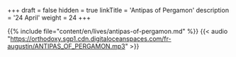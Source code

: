 +++
draft = false
hidden = true
linkTitle = 'Antipas of Pergamon'
description = '24 April'
weight = 24
+++

{{% include file="content/en/lives/antipas-of-pergamon.md" %}}
{{< audio "https://orthodoxy.sgp1.cdn.digitaloceanspaces.com/fr-augustin/ANTIPAS_OF_PERGAMON.mp3" >}}
